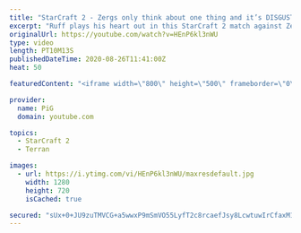 ```yaml
---
title: "StarCraft 2 - Zergs only think about one thing and it’s DISGUSTING! | Diamond in the Ruff #10"
excerpt: "Ruff plays his heart out in this StarCraft 2 match against Zerg! Check out this match from the ballsy Terran.  Check out all episodes of Diamond in the Ruff: https://www.youtube.com/playlist?list=PLFUDU8AOevUfdEq20wYq8Sm9z3sc1yn0l  Follow Ruff:  https://www.twitch.tv/ruff13  https://www.youtube.com/ruff_stuff"
originalUrl: https://youtube.com/watch?v=HEnP6kl3nWU
type: video
length: PT10M13S
publishedDateTime: 2020-08-26T11:41:00Z
heat: 50

featuredContent: "<iframe width=\"800\" height=\"500\" frameborder=\"0\" src=\"https://www.youtube.com/embed/HEnP6kl3nWU\" allow=\"accelerometer; autoplay; encrypted-media; gyroscope; picture-in-picture\" allowfullscreen></iframe>"

provider:
  name: PiG
  domain: youtube.com

topics:
  - StarCraft 2
  - Terran

images:
  - url: https://i.ytimg.com/vi/HEnP6kl3nWU/maxresdefault.jpg
    width: 1280
    height: 720
    isCached: true

secured: "sUx+0+JU9zuTMVCG+a5wwxP9mSmVO55LyfT2c8rcaefJsy8LcwtuwIrCfaxM1DWjdIU+zlpHJXcGwyqxyQizKJM7ykHofPNtQd+tmMseiLtiXog9NdB9V9eaPE7Chw3W9SGi5lVenr+FJ2mkYsP8h9GTibGV7e73/o4K7IxUF+8HSlw+Wnj9MzSOaPvj8eBfkOgk2EzoinIt177hrWwXcGJqN7q1xShWtXvXqQUDGg+nr02wamwfJu4A7SyxW00HesFfD8N1eC01VJptNjAyzQbBHth1Xz6EjM1osY3qkfZyCIiy5wswaL64sjvREg7mLtE/rsnSFErQMeYhOz8xwfMMAyPCx9ltpNF9ddGDkt4BnoLb2suF9p04IAg6F9nPjPNQV/AAS6tTUI99sj+JUPm1Mu5BNejiuyqQSEXxL+M=;+p3bsjRaejlhqErux5HWeA=="
---
```


